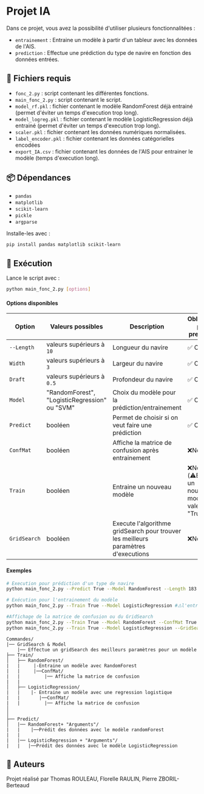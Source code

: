 # Projet IA 

Dans ce projet, vous avez la possibilité d'utiliser plusieurs fonctionnalitées :

* `entrainement` : Entraine un modèle à partir d'un tableur avec les données de l'AIS.
* `prediction` : Effectue une prédiction du type de navire en fonction des données entrées.

## 📁 Fichiers requis

* `fonc_2.py` : script contenant les différentes fonctions.
* `main_fonc_2.py` : script contenant le script.
* `model_rf.pkl` : fichier contenant le modèle RandomForest déjà entrainé (permet d'éviter un temps d'execution trop long).
* `model_logreg.pkl` : fichier contenant le modèle LogisticRegression déjà entrainé (permet d'éviter un temps d'execution trop long).
* `scaler.pkl` : fichier contenant les données numériques normalisées.
* `label_encoder.pkl` : fichier contenant les données catégorielles encodées
* `export_IA.csv` : fichier contenant les données de l'AIS pour entrainer le modèle (temps d'execution long).

## 📦 Dépendances

* `pandas`
* `matplotlib`
* `scikit-learn`
* `pickle`
* `argparse`

Installe-les avec :

```bash
pip install pandas matplotlib scikit-learn
```

## 🚀 Exécution

Lance le script avec :

```bash
python main_fonc_2.py [options]
```

#### Options disponibles

| Option     | Valeurs possibles        | Description                                          | Obligatoire pour prediction 
| ---------- | ------------------------ | -------------------------------------------------    | ------------------------------------------------
|`--Length` | valeurs supérieurs à `10`| Longueur du navire                                    | 	✅ Oui
|`Width` | valeurs supérieurs à `3`| Largeur du navire                                         | 	✅ Oui
|`Draft`| valeurs supérieurs à `0.5`| Profondeur du navire                                     | 	✅ Oui
|`Model`| "RandomForest", "LogisticRegression" ou "SVM"| Choix du modèle pour la prédiction/entrainement | ✅ Oui
|`Predict` | booléen | Permet de choisir si on veut faire une prédiction |  ✅ Oui
|`ConfMat`| booléen |Affiche la matrice de confusion après entrainement                        |  ❌Non 
|`Train`| booléen | Entraine un nouveau modèle                                                 |  ❌Non  (⚠️Entraine un nouveau modèle si valeurs "True")
|`GridSearch`| booléen | Execute l'algorithme gridSearch pour trouver les meilleurs paramètres d'executions | ❌Non 

#### Exemples

```bash
# Execution pour prédiction d'un type de navire
python main_fonc_2.py --Predict True --Model RandomForest --Length 183 --Width 28.0 --Draft 10.0 

# Exécution pour l'entrainement du modèle
python main_fonc_2.py --Train True --Model LogisticRegression #⚠️l'entrainement d'un modèle peut prendre du temps

#Affichage de la matrice de confusion ou du GridSearch
python main_fonc_2.py --Train True --Model RandomForest --ConfMat True
python main_fonc_2.py --Train True --Model LogisticRegression --GridSearch True 
```
```
Commandes/
|── GridSearch & Model
    |── Effectue un gridSearch des meilleurs paramètres pour un modèle
├── Train/                      
│   ├── RandomForest/
|   |     |-Entraine un modèle avec RandomForest
|   |     |──ConfMat/
|   |         |── Affiche la matrice de confusion     
|   |         
│   ├── LogisticRegression/
|   |    |- Entraine un modèle avec une regression logistique     
|   |       |──ConfMat/
|   |         |── Affiche la matrice de confusion       
│                 
│
├── Predict/         
│   |── RandomForest+ "Arguments"/
|   |    |──Prédit des données avec le modèle randomForest
|   |
|   |── LogisticRegression + "Arguments"/
|   |   |──Prédit des données avec le modèle LogisticRegression          
```
## 📄 Auteurs

Projet réalisé par Thomas ROULEAU, Florelle RAULIN, Pierre ZBORIL-Berteaud
